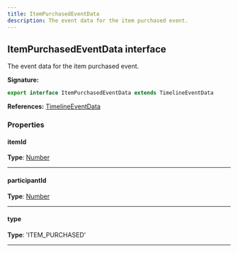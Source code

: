 ```yaml
---
title: ItemPurchasedEventData
description: The event data for the item purchased event.
---
```


## ItemPurchasedEventData interface

The event data for the item purchased event.

**Signature:**

```ts
export interface ItemPurchasedEventData extends TimelineEventData 
```

**References:** [TimelineEventData](/api/TimelineEventData.md)

### Properties

#### itemId



**Type**: [Number](https://developer.mozilla.org/en-US/docs/Web/JavaScript/Reference/Global_Objects/Number)

---

#### participantId



**Type**: [Number](https://developer.mozilla.org/en-US/docs/Web/JavaScript/Reference/Global_Objects/Number)

---

#### type



**Type**: 'ITEM_PURCHASED'

---

